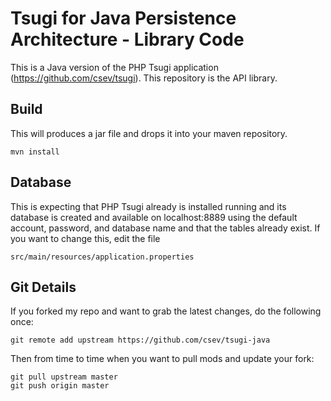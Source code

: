 Tsugi for Java Persistence Architecture - Library Code
======================================================

This is a Java version of the PHP Tsugi application 
(https://github.com/csev/tsugi).  This repository is the 
API library. 

Build
-----
This will produces a jar file and drops it into your maven repository. 

    mvn install

Database
--------

This is expecting that PHP Tsugi already is installed running 
and its database is created and available on localhost:8889
using the default account, password, and database name 
and that the tables already exist.
If you want to change this, edit the file

    src/main/resources/application.properties

Git Details
-----------

If you forked my repo and want to grab the latest changes, do 
the following once:

    git remote add upstream https://github.com/csev/tsugi-java

Then from time to time when you want to pull mods and update your fork:

    git pull upstream master
    git push origin master
    

